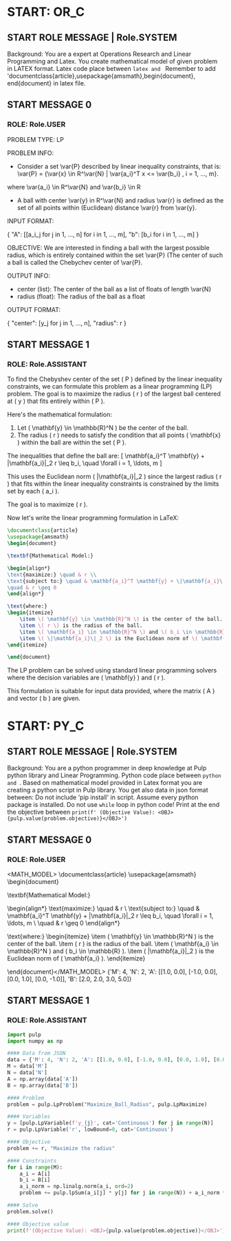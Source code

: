 # START: OR_C 
## START ROLE MESSAGE | Role.SYSTEM 
Background: You are a expert at Operations Research and Linear Programming and Latex. You create mathematical model of given problem in LATEX format. Latex code place between ```latex and ``` Remember to add 'documentclass{article},usepackage{amsmath},begin{document}, end{document} in latex file. 
## START MESSAGE 0 
### ROLE: Role.USER
<DESCRIPTION>

PROBLEM TYPE: LP

PROBLEM INFO: 
- Consider a set \var{P} described by linear inequality constraints, that is:
 \var{P} = {\var{x} \in R^\var{N} | \var{a_i}^T x <= \var{b_i} , i = 1, ..., m}.

where \var{a_i} \in R^\var{N} and \var{b_i} \in R

- A ball with center \var{y} in R^\var{N} and radius \var{r} is defined as the set of all points within (Euclidean) distance \var{r} from \var{y}.


INPUT FORMAT: 

{
    "A": [[a_i_j for j in 1, ..., n] for i in 1, ..., m],
    "b": [b_i for i in 1, ..., m]
}

OBJECTIVE: We are interested in finding a ball with the largest possible radius, which is entirely contained within the set \var{P} (The center of such a ball is called the Chebychev center of \var{P}.

OUTPUT INFO:

- center (list): The center of the ball as a list of floats of length \var{N}
- radius (float): The radius of the ball as a float

OUTPUT FORMAT:

{
    "center": [y_j for j in 1, ..., n],
    "radius": r
}


</DESCRIPTION>


## START MESSAGE 1 
### ROLE: Role.ASSISTANT
To find the Chebyshev center of the set \( P \) defined by the linear inequality constraints, we can formulate this problem as a linear programming (LP) problem. The goal is to maximize the radius \( r \) of the largest ball centered at \( y \) that fits entirely within \( P \).

Here's the mathematical formulation:

1. Let \( \mathbf{y} \in \mathbb{R}^N \) be the center of the ball.
2. The radius \( r \) needs to satisfy the condition that all points \( \mathbf{x} \) within the ball are within the set \( P \).

The inequalities that define the ball are:
\[ \mathbf{a_i}^T \mathbf{y} + \|\mathbf{a_i}\|_2 r \leq b_i, \quad \forall i = 1, \ldots, m \]

This uses the Euclidean norm \( \|\mathbf{a_i}\|_2 \) since the largest radius \( r \) that fits within the linear inequality constraints is constrained by the limits set by each \( a_i \). 

The goal is to maximize \( r \).

Now let's write the linear programming formulation in LaTeX:

```latex
\documentclass{article}
\usepackage{amsmath}
\begin{document}

\textbf{Mathematical Model:}

\begin{align*}
\text{maximize:} \quad & r \\
\text{subject to:} \quad & \mathbf{a_i}^T \mathbf{y} + \|\mathbf{a_i}\|_2 r \leq b_i, \quad \forall i = 1, \ldots, m \\
\quad & r \geq 0
\end{align*}

\text{where:}
\begin{itemize}
    \item \( \mathbf{y} \in \mathbb{R}^N \) is the center of the ball.
    \item \( r \) is the radius of the ball.
    \item \( \mathbf{a_i} \in \mathbb{R}^N \) and \( b_i \in \mathbb{R} \).
    \item \( \|\mathbf{a_i}\|_2 \) is the Euclidean norm of \( \mathbf{a_i} \).
\end{itemize}

\end{document}
```

The LP problem can be solved using standard linear programming solvers where the decision variables are \( \mathbf{y} \) and \( r \).

This formulation is suitable for input data provided, where the matrix \( A \) and vector \( b \) are given.

# START: PY_C 
## START ROLE MESSAGE | Role.SYSTEM 
Background: You are a python programmer in deep knowledge at Pulp python library and Linear Programming. Python code place between ```python and ```. Based on mathematical model provided in Latex format you are creating a python script in Pulp library. You get also data in json format between: <DATA></DATA> Do not include 'pip install' in script. Assume every python package is installed. Do not use `while` loop in python code! Print at the end the objective between <OBJ></OBJ> `print(f' (Objective Value): <OBJ>{pulp.value(problem.objective)}</OBJ>')` 
## START MESSAGE 0 
### ROLE: Role.USER
<MATH_MODEL>
\documentclass{article}
\usepackage{amsmath}
\begin{document}

\textbf{Mathematical Model:}

\begin{align*}
\text{maximize:} \quad & r \\
\text{subject to:} \quad & \mathbf{a_i}^T \mathbf{y} + \|\mathbf{a_i}\|_2 r \leq b_i, \quad \forall i = 1, \ldots, m \\
\quad & r \geq 0
\end{align*}

\text{where:}
\begin{itemize}
    \item \( \mathbf{y} \in \mathbb{R}^N \) is the center of the ball.
    \item \( r \) is the radius of the ball.
    \item \( \mathbf{a_i} \in \mathbb{R}^N \) and \( b_i \in \mathbb{R} \).
    \item \( \|\mathbf{a_i}\|_2 \) is the Euclidean norm of \( \mathbf{a_i} \).
\end{itemize}

\end{document}</MATH_MODEL>
<DATA>
{'M': 4, 'N': 2, 'A': [[1.0, 0.0], [-1.0, 0.0], [0.0, 1.0], [0.0, -1.0]], 'B': [2.0, 2.0, 3.0, 5.0]}</DATA>


## START MESSAGE 1 
### ROLE: Role.ASSISTANT
```python
import pulp
import numpy as np

#### Data from JSON
data = {'M': 4, 'N': 2, 'A': [[1.0, 0.0], [-1.0, 0.0], [0.0, 1.0], [0.0, -1.0]], 'B': [2.0, 2.0, 3.0, 5.0]}
M = data['M']
N = data['N']
A = np.array(data['A'])
B = np.array(data['B'])

#### Problem
problem = pulp.LpProblem("Maximize_Ball_Radius", pulp.LpMaximize)

#### Variables
y = [pulp.LpVariable(f'y_{j}', cat='Continuous') for j in range(N)]
r = pulp.LpVariable('r', lowBound=0, cat='Continuous')

#### Objective
problem += r, "Maximize the radius"

#### Constraints
for i in range(M):
    a_i = A[i]
    b_i = B[i]
    a_i_norm = np.linalg.norm(a_i, ord=2)
    problem += pulp.lpSum(a_i[j] * y[j] for j in range(N)) + a_i_norm * r <= b_i, f"constraint_{i}"

#### Solve
problem.solve()

#### Objective value
print(f'(Objective Value): <OBJ>{pulp.value(problem.objective)}</OBJ>')
```

